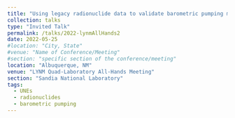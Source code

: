 ```yaml
---
title: "Using legacy radionuclide data to validate barometric pumping models"
collection: talks
type: "Invited Talk"
permalink: /talks/2022-lynmAllHands2
date: 2022-05-25
#location: "City, State"
#venue: "Name of Conference/Meeting"
#section: "specific section of the conference/meeting"
location: "Albuquerque, NM"
venue: "LYNM Quad-Laboratory All-Hands Meeting"
section: "Sandia National Laboratory"
tags:
  - UNEs
  - radionuclides
  - barometric pumping
---
```


<!-- This is a description of your conference proceedings talk, note the different field in type. You can put anything in this field. -->


